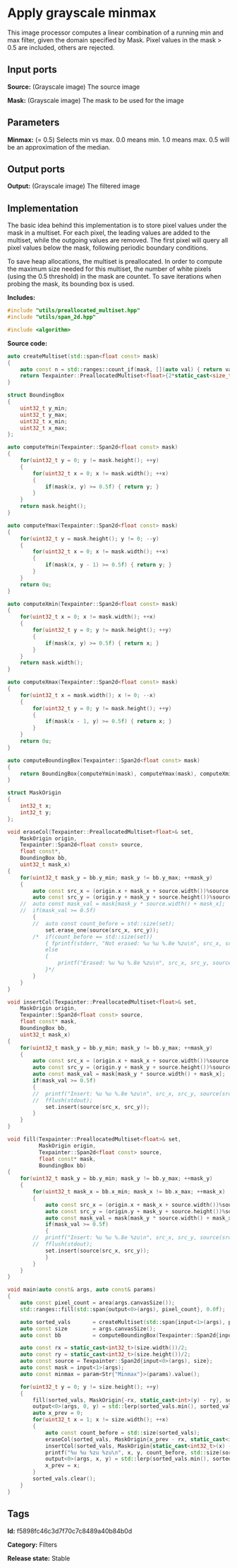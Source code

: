 # Apply grayscale minmax

This image processor computes a linear combination of a running min and max filter, given the domain specified by Mask. Pixel values in the mask > 0.5 are included, others are rejected.

## Input ports

__Source:__ (Grayscale image) The source image

__Mask:__ (Grayscale image) The mask to be used for the image

## Parameters

__Minmax:__ (= 0.5) Selects min vs max. 0.0 means min. 1.0 means max. 0.5 will be an approximation of the median.

## Output ports

__Output:__ (Grayscale image) The filtered image

## Implementation

The basic idea behind this implementation is to store pixel values under the mask in a multiset. For each pixel, the leading values are added to the multiset, while the outgoing values are removed. The first pixel will query all pixel values below the mask, following periodic boundary conditions.

To save heap allocations, the multiset is preallocated. In order to compute the maximum size needed for this multiset, the number of white pixels (using the 0.5 threshold) in the mask are countet. To save iterations when probing the mask, its bounding box is used.

__Includes:__

```c++
#include "utils/preallocated_multiset.hpp"
#include "utils/span_2d.hpp"

#include <algorithm>
```

__Source code:__

```c++
auto createMultiset(std::span<float const> mask)
{
	auto const n = std::ranges::count_if(mask, [](auto val) { return val >= 0.5f; });
	return Texpainter::PreallocatedMultiset<float>{2*static_cast<size_t>(n)};
}

struct BoundingBox
{
	uint32_t y_min;
	uint32_t y_max;
	uint32_t x_min;
	uint32_t x_max;
};

auto computeYmin(Texpainter::Span2d<float const> mask)
{
	for(uint32_t y = 0; y != mask.height(); ++y)
	{
		for(uint32_t x = 0; x != mask.width(); ++x)
		{
			if(mask(x, y) >= 0.5f) { return y; }
		}
	}
	return mask.height();
}

auto computeYmax(Texpainter::Span2d<float const> mask)
{
	for(uint32_t y = mask.height(); y != 0; --y)
	{
		for(uint32_t x = 0; x != mask.width(); ++x)
		{
			if(mask(x, y - 1) >= 0.5f) { return y; }
		}
	}
	return 0u;
}

auto computeXmin(Texpainter::Span2d<float const> mask)
{
	for(uint32_t x = 0; x != mask.width(); ++x)
	{
		for(uint32_t y = 0; y != mask.height(); ++y)
		{
			if(mask(x, y) >= 0.5f) { return x; }
		}
	}
	return mask.width();
}

auto computeXmax(Texpainter::Span2d<float const> mask)
{
	for(uint32_t x = mask.width(); x != 0; --x)
	{
		for(uint32_t y = 0; y != mask.height(); ++y)
		{
			if(mask(x - 1, y) >= 0.5f) { return x; }
		}
	}
	return 0u;
}

auto computeBoundingBox(Texpainter::Span2d<float const> mask)
{
	return BoundingBox{computeYmin(mask), computeYmax(mask), computeXmin(mask), computeXmax(mask)};
}

struct MaskOrigin
{
	int32_t x;
	int32_t y;
};

void eraseCol(Texpainter::PreallocatedMultiset<float>& set,
	MaskOrigin origin,
	Texpainter::Span2d<float const> source,
	float const*,
	BoundingBox bb,
	uint32_t mask_x)
{
	for(uint32_t mask_y = bb.y_min; mask_y != bb.y_max; ++mask_y)
	{
		auto const src_x = (origin.x + mask_x + source.width())%source.width();
		auto const src_y = (origin.y + mask_y + source.height())%source.height();
	//	auto const mask_val = mask[mask_y * source.width() + mask_x];
	//	if(mask_val >= 0.5f)
		{
		//	auto const count_before = std::size(set);
			set.erase_one(source(src_x, src_y));
		/*	if(count_before == std::size(set))
			{ fprintf(stderr, "Not erased: %u %u %.8e %zu\n", src_x, src_y, source(src_x, src_y), std::size(set)); }
			else
			{
				printf("Erased: %u %u %.8e %zu\n", src_x, src_y, source(src_x, src_y), std::size(set));
			}*/
		}
	}
}

void insertCol(Texpainter::PreallocatedMultiset<float>& set,
	MaskOrigin origin,
	Texpainter::Span2d<float const> source,
	float const* mask,
	BoundingBox bb,
	uint32_t mask_x)
{
	for(uint32_t mask_y = bb.y_min; mask_y != bb.y_max; ++mask_y)
	{
		auto const src_x = (origin.x + mask_x + source.width())%source.width();
		auto const src_y = (origin.y + mask_y + source.height())%source.height();
		auto const mask_val = mask[mask_y * source.width() + mask_x];
		if(mask_val >= 0.5f)
		{
		//	printf("Insert: %u %u %.8e %zu\n", src_x, src_y, source(src_x, src_y), std::size(set) + 1);
		//	fflush(stdout);
			set.insert(source(src_x, src_y));
		}
	}
}

void fill(Texpainter::PreallocatedMultiset<float>& set,
		  MaskOrigin origin,
          Texpainter::Span2d<float const> source,
          float const* mask,
          BoundingBox bb)
{
	for(uint32_t mask_y = bb.y_min; mask_y != bb.y_max; ++mask_y)
	{
		for(uint32_t mask_x = bb.x_min; mask_x != bb.x_max; ++mask_x)
		{
			auto const src_x = (origin.x + mask_x + source.width())%source.width();
			auto const src_y = (origin.y + mask_y + source.height())%source.height();
			auto const mask_val = mask[mask_y * source.width() + mask_x];
			if(mask_val >= 0.5f)
			{
		//	printf("Insert: %u %u %.8e %zu\n", src_x, src_y, source(src_x, src_y), std::size(set) + 1);
		//	fflush(stdout);
			set.insert(source(src_x, src_y));
			}
		}
	}
}

void main(auto const& args, auto const& params)
{
	auto const pixel_count = area(args.canvasSize());
	std::ranges::fill(std::span{output<0>(args), pixel_count}, 0.0f);

	auto sorted_vals       = createMultiset(std::span{input<1>(args), pixel_count});
	auto const size        = args.canvasSize();
	auto const bb          = computeBoundingBox(Texpainter::Span2d{input<1>(args), size});

	auto const rx = static_cast<int32_t>(size.width())/2;
	auto const ry = static_cast<int32_t>(size.height())/2;
	auto const source = Texpainter::Span2d{input<0>(args), size};
	auto const mask = input<1>(args);
	auto const minmax = param<Str{"Minmax"}>(params).value();

	for(uint32_t y = 0; y != size.height(); ++y)
	{
		fill(sorted_vals, MaskOrigin{-rx, static_cast<int>(y) - ry}, source, mask, bb);
		output<0>(args, 0, y) = std::lerp(sorted_vals.min(), sorted_vals.max(), minmax);
		auto x_prev = 0;
		for(uint32_t x = 1; x != size.width(); ++x)
		{
			auto const count_before = std::size(sorted_vals);
			eraseCol(sorted_vals, MaskOrigin{x_prev - rx, static_cast<int32_t>(y) - ry}, source, mask, bb, bb.x_min);
			insertCol(sorted_vals, MaskOrigin{static_cast<int32_t>(x) - rx, static_cast<int32_t>(y) - ry}, source, mask, bb, bb.x_max - 1);
			printf("%u %u %zu %zu\n", x, y, count_before, std::size(sorted_vals));
			output<0>(args, x, y) = std::lerp(sorted_vals.min(), sorted_vals.max(), minmax);
			x_prev = x;
		}
		sorted_vals.clear();
	}
}
```

## Tags

__Id:__ f5898fc46c3d7f70c7c8489a40b84b0d

__Category:__ Filters

__Release state:__ Stable